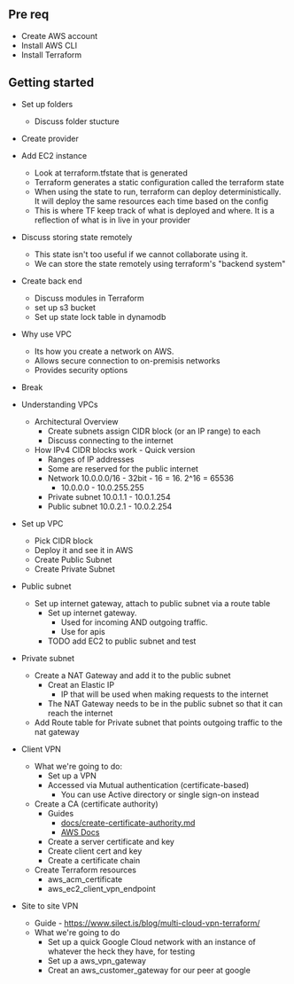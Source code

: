 ## Pre req
- Create AWS account
- Install AWS CLI
- Install Terraform

## Getting started
- Set up folders
  - Discuss folder stucture

- Create provider

- Add EC2 instance
  - Look at terraform.tfstate that is generated
  - Terraform generates a static configuration called the terraform state
  - When using the state to run, terraform can deploy deterministically. It will deploy the same resources each time based on the config
  - This is where TF keep track of what is deployed and where. It is a reflection of what is in live in your provider

- Discuss storing state remotely
  - This state isn't too useful if we cannot collaborate using it.
  - We can store the state remotely using terraform's "backend system"

- Create back end
  - Discuss modules in Terraform
  - set up s3 bucket
  - Set up state lock table in dynamodb

- Why use VPC
  - Its how you create a network on AWS.
  - Allows secure connection to on-premisis networks
  - Provides security options
- Break

- Understanding VPCs
  - Architectural Overview
    - Create subnets assign CIDR block (or an IP range) to each
    - Discuss connecting to the internet
  - How IPv4 CIDR blocks work - Quick version
    - Ranges of IP addresses
    - Some are reserved for the public internet
    - Network 10.0.0.0/16 - 32bit - 16 = 16. 2^16 = 65536
      - 10.0.0.0 - 10.0.255.255
    - Private subnet 10.0.1.1 - 10.0.1.254
    - Public subnet 10.0.2.1 - 10.0.2.254

- Set up VPC
  - Pick CIDR block
  - Deploy it and see it in AWS
  - Create Public Subnet
  - Create Private Subnet

- Public subnet
  - Set up internet gateway, attach to public subnet via a route table
    - Set up internet gateway.
      - Used for incoming AND outgoing traffic.
      - Use for apis
    - TODO add EC2 to public subnet and test

- Private subnet
  - Create a NAT Gateway and add it to the public subnet
    - Creat an Elastic IP
      - IP that will be used when making requests to the internet
    - The NAT Gateway needs to be in the public subnet so that it can reach the internet
  - Add Route table for Private subnet that points outgoing traffic to the nat gateway

- Client VPN
  - What we're going to do:
    - Set up a VPN
    - Accessed via Mutual authentication (certificate-based)
      - You can use Active directory or single sign-on instead
  - Create a CA (certificate authority)
    - Guides
      - [docs/create-certificate-authority.md](create-certificate-authority.md)
      - [AWS Docs](https://docs.aws.amazon.com/vpn/latest/clientvpn-admin/client-authentication.html)
    - Create a server certificate and key
    - Create client cert and key
    - Create a certificate chain
  - Create Terraform resources
    - aws_acm_certificate
    - aws_ec2_client_vpn_endpoint

- Site to site VPN
  - Guide - https://www.silect.is/blog/multi-cloud-vpn-terraform/
  - What we're going to do
    - Set up a quick Google Cloud network with an instance of whatever the heck they have, for testing
    - Set up a aws_vpn_gateway
    - Creat an aws_customer_gateway for our peer at google

